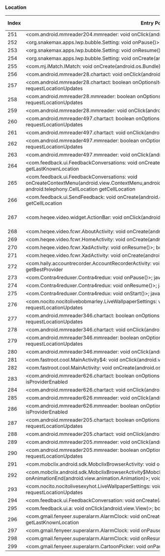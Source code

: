 ### Location
| Index | Entry Point & APIs | Screen shot | Resource id | Label |
| ------------- | ------------- | ------------- |-------------|-------------|
| 251 | <com.android.mmreader204.mmreader: void onClick(android.view.View)>; boolean isProviderEnabled | ![](D:\COSMOS\output\py\Drebin\VirusShare_Android_20130506\VirusShare_0db4edb17cbbcc6b245f3bc4a1d78362\com.android.mmreader204.mmreader.png) |  | |
| 252 | <org.snakemax.apps.lwp.bubble.Setting: void onPause()>; android.location.Location getLastKnownLocation | ![](D:\COSMOS\output\py\Drebin\VirusShare_Android_20130506\VirusShare_0e257d837f285c00396d4479afc0db85\org.snakemax.apps.lwp.bubble.Setting.png) |  | |
| 253 | <org.snakemax.apps.lwp.bubble.Setting: void onResume()>; android.location.Location getLastKnownLocation | ![](D:\COSMOS\output\py\Drebin\VirusShare_Android_20130506\VirusShare_0e257d837f285c00396d4479afc0db85\org.snakemax.apps.lwp.bubble.Setting.png) |  | |
| 254 | <org.snakemax.apps.lwp.bubble.Setting: void onCreate(android.os.Bundle)>; boolean isProviderEnabled | ![](D:\COSMOS\output\py\Drebin\VirusShare_Android_20130506\VirusShare_0e257d837f285c00396d4479afc0db85\org.snakemax.apps.lwp.bubble.Setting.png) |  | |
| 255 | <com.mj.iMatch.IMatch: void onCreate(android.os.Bundle)>; void requestLocationUpdates | ![](D:\COSMOS\output\py\Drebin\VirusShare_Android_20130506\VirusShare_0e51a56cc59fa3361b48cb9425a03b57\com.mj.iMatch.IMatch.png) |  | |
| 256 | <com.android.mmreader28.chartact: void onClick(android.view.View)>; void requestLocationUpdates | ![](D:\COSMOS\output\py\Drebin\VirusShare_Android_20130506\VirusShare_0e6ad6b931fea832fac435371e189ead\com.android.mmreader28.chartact.png) |  | |
| 257 | <com.android.mmreader28.chartact: boolean onOptionsItemSelected(android.view.MenuItem)>; void requestLocationUpdates | ![](D:\COSMOS\output\py\Drebin\VirusShare_Android_20130506\VirusShare_0e6ad6b931fea832fac435371e189ead\com.android.mmreader28.chartact.png) |  | |
| 258 | <com.android.mmreader28.mmreader: boolean onOptionsItemSelected(android.view.MenuItem)>; void requestLocationUpdates | ![](D:\COSMOS\output\py\Drebin\VirusShare_Android_20130506\VirusShare_0e6ad6b931fea832fac435371e189ead\com.android.mmreader28.mmreader.png) |  | |
| 259 | <com.android.mmreader28.mmreader: void onClick(android.view.View)>; void requestLocationUpdates | ![](D:\COSMOS\output\py\Drebin\VirusShare_Android_20130506\VirusShare_0e6ad6b931fea832fac435371e189ead\com.android.mmreader28.mmreader.png) |  | |
| 260 | <com.android.mmreader497.chartact: boolean onOptionsItemSelected(android.view.MenuItem)>; void requestLocationUpdates | ![](D:\COSMOS\output\py\Drebin\VirusShare_Android_20130506\VirusShare_0e86065f8ec5bff5025bc32f0a9f875d\com.android.mmreader497.chartact.png) |  | |
| 261 | <com.android.mmreader497.chartact: void onClick(android.view.View)>; void requestLocationUpdates | ![](D:\COSMOS\output\py\Drebin\VirusShare_Android_20130506\VirusShare_0e86065f8ec5bff5025bc32f0a9f875d\com.android.mmreader497.chartact.png) |  | |
| 262 | <com.android.mmreader497.mmreader: boolean onOptionsItemSelected(android.view.MenuItem)>; void requestLocationUpdates | ![](D:\COSMOS\output\py\Drebin\VirusShare_Android_20130506\VirusShare_0e86065f8ec5bff5025bc32f0a9f875d\com.android.mmreader497.mmreader.png) |  | |
| 263 | <com.android.mmreader497.mmreader: void onClick(android.view.View)>; void requestLocationUpdates | ![](D:\COSMOS\output\py\Drebin\VirusShare_Android_20130506\VirusShare_0e86065f8ec5bff5025bc32f0a9f875d\com.android.mmreader497.mmreader.png) |  | |
| 264 | <com.feedback.ui.FeedbackConversations: void onCreate(android.os.Bundle)>; android.location.Location getLastKnownLocation | ![](D:\COSMOS\output\py\Drebin\VirusShare_Android_20130506\VirusShare_fd5e858cbb8f114a507a3a3b2f7e66a3\com.feedback.ui.FeedbackConversations.png) |  | |
| 265 | <com.feedback.ui.FeedbackConversations: void onCreateContextMenu(android.view.ContextMenu,android.view.View,android.view.ContextMenu$ContextMenuInfo)>; android.telephony.CellLocation getCellLocation | ![](D:\COSMOS\output\py\Drebin\VirusShare_Android_20130506\VirusShare_b83c546ebac74ac06317cdd6ef995e0e\com.feedback.ui.FeedbackConversations.png) |  | |
| 266 | <com.feedback.ui.SendFeedback: void onCreate(android.os.Bundle)>; android.telephony.CellLocation getCellLocation | ![](D:\COSMOS\output\py\Drebin\VirusShare_Android_20130506\VirusShare_b83c546ebac74ac06317cdd6ef995e0e\com.feedback.ui.SendFeedback.png) |  | |
| 267 | <com.heqee.video.widget.ActionBar: void onClick(android.view.View)>; boolean isProviderEnabled | ![](D:\COSMOS\output\py\Drebin\VirusShare_Android_20130506\VirusShare_0ef14e891132e97903bef73a7c395fae\com.heqee.video.fcwr.XadActivity.png) | {'2131361802': <sensitive_component.SensitiveComponent.SensitiveView object at 0x000001D8DEE44278>} | |
| 268 | <com.heqee.video.fcwr.AboutActivity: void onCreate(android.os.Bundle)>; boolean isProviderEnabled | ![](D:\COSMOS\output\py\Drebin\VirusShare_Android_20130506\VirusShare_0ef14e891132e97903bef73a7c395fae\com.heqee.video.fcwr.AboutActivity.png) |  | |
| 269 | <com.heqee.video.fcwr.HomeActivity: void onCreate(android.os.Bundle)>; boolean isProviderEnabled | ![](D:\COSMOS\output\py\Drebin\VirusShare_Android_20130506\VirusShare_0ef14e891132e97903bef73a7c395fae\com.heqee.video.fcwr.HomeActivity.png) |  | |
| 270 | <com.heqee.video.fcwr.XadActivity: void onResume()>; boolean isProviderEnabled | ![](D:\COSMOS\output\py\Drebin\VirusShare_Android_20130506\VirusShare_0ef14e891132e97903bef73a7c395fae\com.heqee.video.fcwr.XadActivity.png) |  | |
| 271 | <com.heqee.video.fcwr.XadActivity: void onCreate(android.os.Bundle)>; boolean isProviderEnabled | ![](D:\COSMOS\output\py\Drebin\VirusShare_Android_20130506\VirusShare_0ef14e891132e97903bef73a7c395fae\com.heqee.video.fcwr.XadActivity.png) |  | |
| 272 | <com.haily.accountrecorder.AccountRecorderActivity: void onCreate(android.os.Bundle)>; java.lang.String getBestProvider | ![](D:\COSMOS\output\py\Drebin\VirusShare_Android_20130506\VirusShare_0f008fbb91d31ba6488e17fbef01f5c9\com.haily.accountrecorder.AccountRecorderActivity.png) |  | |
| 273 | <com.Contra4reduxer.Contra4redux: void onPause()>; java.lang.String getBestProvider | ![](D:\COSMOS\output\py\Drebin\VirusShare_Android_20130506\VirusShare_0f305a5b6b6b44c141587e68aa9b5d19\com.Contra4reduxer.Contra4redux.png) |  | |
| 274 | <com.Contra4reduxer.Contra4redux: void onResume()>; java.lang.String getBestProvider | ![](D:\COSMOS\output\py\Drebin\VirusShare_Android_20130506\VirusShare_0f305a5b6b6b44c141587e68aa9b5d19\com.Contra4reduxer.Contra4redux.png) |  | |
| 275 | <com.Contra4reduxer.Contra4redux: void onStart()>; java.lang.String getBestProvider | ![](D:\COSMOS\output\py\Drebin\VirusShare_Android_20130506\VirusShare_0f305a5b6b6b44c141587e68aa9b5d19\com.Contra4reduxer.Contra4redux.png) |  | |
| 276 | <com.nocito.nocitolivebobmarley.LiveWallpaperSettings: void onCreate(android.os.Bundle)>; void requestLocationUpdates | ![](D:\COSMOS\output\py\Drebin\VirusShare_Android_20130506\VirusShare_0f6732e04fa5de8ce12b8045f5be4c2d\com.nocito.nocitolivebobmarley.LiveWallpaperSettings.png) |  | |
| 277 | <com.android.mmreader346.chartact: boolean onOptionsItemSelected(android.view.MenuItem)>; void requestLocationUpdates | ![](D:\COSMOS\output\py\Drebin\VirusShare_Android_20130506\VirusShare_0fafe84e2e5801c24bd17bad3ff41ef9\com.android.mmreader346.chartact.png) |  | |
| 278 | <com.android.mmreader346.chartact: void onClick(android.view.View)>; void requestLocationUpdates | ![](D:\COSMOS\output\py\Drebin\VirusShare_Android_20130506\VirusShare_0fafe84e2e5801c24bd17bad3ff41ef9\com.android.mmreader346.chartact.png) |  | |
| 279 | <com.android.mmreader346.mmreader: boolean onOptionsItemSelected(android.view.MenuItem)>; void requestLocationUpdates | ![](D:\COSMOS\output\py\Drebin\VirusShare_Android_20130506\VirusShare_0fafe84e2e5801c24bd17bad3ff41ef9\com.android.mmreader346.mmreader.png) |  | |
| 280 | <com.android.mmreader346.mmreader: void onClick(android.view.View)>; void requestLocationUpdates | ![](D:\COSMOS\output\py\Drebin\VirusShare_Android_20130506\VirusShare_0fafe84e2e5801c24bd17bad3ff41ef9\com.android.mmreader346.mmreader.png) |  | |
| 281 | <com.fastroot.cool.MainActivity$4: void onClick(android.view.View)>; void requestLocationUpdates | ![](D:\COSMOS\output\py\Drebin\VirusShare_Android_20130506\VirusShare_ddc75a9aea5ac4933bcdf6001c0ef817\com.fastroot.cool.MainActivity.png) |  | |
| 282 | <com.fastroot.cool.MainActivity: void onCreate(android.os.Bundle)>; void requestLocationUpdates | ![](D:\COSMOS\output\py\Drebin\VirusShare_Android_20130506\VirusShare_f852e9de2069611f5b047867e49059fb\com.fastroot.cool.MainActivity.png) |  | |
| 283 | <com.android.mmreader626.chartact: boolean onOptionsItemSelected(android.view.MenuItem)>; boolean isProviderEnabled | ![](D:\COSMOS\output\py\Drebin\VirusShare_Android_20130506\VirusShare_0fbf65d2f0e6d516de6331b2dc3c7eaa\com.android.mmreader626.chartact.png) |  | |
| 284 | <com.android.mmreader626.chartact: void onClick(android.view.View)>; boolean isProviderEnabled | ![](D:\COSMOS\output\py\Drebin\VirusShare_Android_20130506\VirusShare_0fbf65d2f0e6d516de6331b2dc3c7eaa\com.android.mmreader626.chartact.png) |  | |
| 285 | <com.android.mmreader626.mmreader: void onClick(android.view.View)>; boolean isProviderEnabled | ![](D:\COSMOS\output\py\Drebin\VirusShare_Android_20130506\VirusShare_0fbf65d2f0e6d516de6331b2dc3c7eaa\com.android.mmreader626.mmreader.png) |  | |
| 286 | <com.android.mmreader626.mmreader: boolean onOptionsItemSelected(android.view.MenuItem)>; boolean isProviderEnabled | ![](D:\COSMOS\output\py\Drebin\VirusShare_Android_20130506\VirusShare_0fbf65d2f0e6d516de6331b2dc3c7eaa\com.android.mmreader626.mmreader.png) |  | |
| 287 | <com.android.mmreader205.chartact: boolean onOptionsItemSelected(android.view.MenuItem)>; void requestLocationUpdates | ![](D:\COSMOS\output\py\Drebin\VirusShare_Android_20130506\VirusShare_10598cd6b55044de0d9778bd640bc930\com.android.mmreader205.chartact.png) |  | |
| 288 | <com.android.mmreader205.chartact: void onClick(android.view.View)>; void requestLocationUpdates | ![](D:\COSMOS\output\py\Drebin\VirusShare_Android_20130506\VirusShare_10598cd6b55044de0d9778bd640bc930\com.android.mmreader205.chartact.png) |  | |
| 289 | <com.android.mmreader205.mmreader: void onClick(android.view.View)>; void requestLocationUpdates | ![](D:\COSMOS\output\py\Drebin\VirusShare_Android_20130506\VirusShare_10598cd6b55044de0d9778bd640bc930\com.android.mmreader205.mmreader.png) |  | |
| 290 | <com.android.mmreader205.mmreader: boolean onOptionsItemSelected(android.view.MenuItem)>; void requestLocationUpdates | ![](D:\COSMOS\output\py\Drebin\VirusShare_Android_20130506\VirusShare_10598cd6b55044de0d9778bd640bc930\com.android.mmreader205.mmreader.png) |  | |
| 291 | <com.mobclix.android.sdk.MobclixBrowserActivity: void onResume()>; boolean isProviderEnabled | ![](D:\COSMOS\output\py\Drebin\VirusShare_Android_20130506\VirusShare_ee004d0781c0a8e22dfbbdff6fda14cf\com.mobclix.android.sdk.MobclixBrowserActivity.png) |  | |
| 292 | <com.mobclix.android.sdk.MobclixBrowserActivity$MobclixExpander: void onAnimationEnd(android.view.animation.Animation)>; void requestLocationUpdates | ![](D:\COSMOS\output\py\Drebin\VirusShare_Android_20130506\VirusShare_ee004d0781c0a8e22dfbbdff6fda14cf\com.mobclix.android.sdk.MobclixBrowserActivity.png) |  | |
| 293 | <com.nocito.nocitolivesexyhot.LiveWallpaperSettings: void onCreate(android.os.Bundle)>; void requestLocationUpdates | ![](D:\COSMOS\output\py\Drebin\VirusShare_Android_20130506\VirusShare_107876717e142f7f5191da1a1fd73f5d\com.nocito.nocitolivesexyhot.LiveWallpaperSettings.png) |  | |
| 294 | <com.feedback.ui.FeedbackConversation: void onCreate(android.os.Bundle)>; boolean isProviderEnabled | ![](D:\COSMOS\output\py\Drebin\VirusShare_Android_20130506\VirusShare_31d8bad56d0316c867b9a7c4ab5acb50\com.feedback.ui.FeedbackConversation.png) |  | |
| 295 | <com.feedback.ui.a: void onClick(android.view.View)>; boolean isProviderEnabled | ![](D:\COSMOS\output\py\Drebin\VirusShare_Android_20130506\VirusShare_31d8bad56d0316c867b9a7c4ab5acb50\com.feedback.ui.FeedbackConversation.png) |  | |
| 296 | <com.gmail.fenyeer.superalarm.AlarmClock: void onCreate(android.os.Bundle)>; android.location.Location getLastKnownLocation | ![](D:\COSMOS\output\py\Drebin\VirusShare_Android_20130506\VirusShare_1101406dc8f207d97001ccea12f232c8\com.gmail.fenyeer.superalarm.AlarmClock.png) |  | |
| 297 | <com.gmail.fenyeer.superalarm.AlarmClock: void onPause()>; android.location.Location getLastKnownLocation | ![](D:\COSMOS\output\py\Drebin\VirusShare_Android_20130506\VirusShare_1101406dc8f207d97001ccea12f232c8\com.gmail.fenyeer.superalarm.AlarmClock.png) |  | |
| 298 | <com.gmail.fenyeer.superalarm.AlarmClock: void onResume()>; android.location.Location getLastKnownLocation | ![](D:\COSMOS\output\py\Drebin\VirusShare_Android_20130506\VirusShare_1101406dc8f207d97001ccea12f232c8\com.gmail.fenyeer.superalarm.AlarmClock.png) |  | |
| 299 | <com.gmail.fenyeer.superalarm.CartoonPicker: void onPause()>; android.location.Location getLastKnownLocation | ![](D:\COSMOS\output\py\Drebin\VirusShare_Android_20130506\VirusShare_1101406dc8f207d97001ccea12f232c8\com.gmail.fenyeer.superalarm.CartoonPicker.png) |  | |
